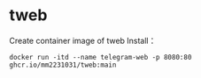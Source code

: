 # tweb
Create container image of tweb
Install：
```
docker run -itd --name telegram-web -p 8080:80 ghcr.io/mm2231031/tweb:main
```
